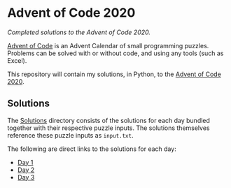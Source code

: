 # Advent of Code 2020
*Completed solutions to the Advent of Code 2020.*

[Advent of Code](https://adventofcode.com/) is an Advent Calendar of small programming puzzles. Problems can be solved with or without code, and using any tools (such as Excel).

This repository will contain my solutions, in Python, to the [Advent of Code 2020](https://adventofcode.com/2020).

## Solutions

The [Solutions](https://github.com/cnguyen-uk/Advent-of-Code-2020/tree/main/Solutions) directory consists of the solutions for each day bundled together with their respective puzzle inputs. The solutions themselves reference these puzzle inputs as `input.txt`.

The following are direct links to the solutions for each day:

- [Day 1](Solutions/Day%201/solution.py)
- [Day 2](Solutions/Day%202/solution.py)
- [Day 3](Solutions/Day%203/solution.py)
